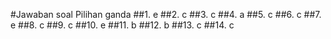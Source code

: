 #Jawaban soal Pilihan ganda
##1. e
##2. c
##3. c
##4. a
##5. c
##6. c
##7. e
##8. c
##9. c
##10. e
##11. b
##12. b
##13. c
##14. c

